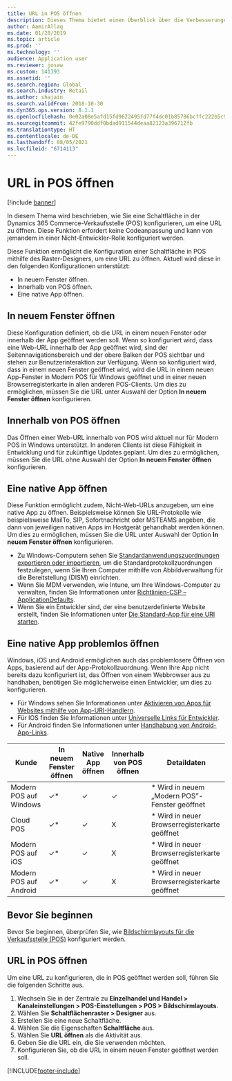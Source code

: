 ```yaml
---
title: URL in POS öffnen
description: Dieses Thema bietet einen Überblick über die Verbesserungen der Produkt- und Debitorensuchfunktion in Dynamics 365 Commerce.
author: AamirAllaq
ms.date: 01/28/2019
ms.topic: article
ms.prod: ''
ms.technology: ''
audience: Application user
ms.reviewer: josaw
ms.custom: 141393
ms.assetid: ''
ms.search.region: Global
ms.search.industry: Retail
ms.author: shajain
ms.search.validFrom: 2018-10-30
ms.dyn365.ops.version: 8.1.1
ms.openlocfilehash: 0e02a08e5afd15fd9622495fd77f4dc01b85786bcffc222b5c979c82a59a6aab
ms.sourcegitcommit: 42fe9790ddf0bdad911544deaa82123a396712fb
ms.translationtype: HT
ms.contentlocale: de-DE
ms.lasthandoff: 08/05/2021
ms.locfileid: "6714113"
---
```

# <a name="open-url-in-pos"></a>URL in POS öffnen

[!include [banner](includes/banner.md)]

In diesem Thema wird beschrieben, wie Sie eine Schaltfläche in der Dynamics 365 Commerce-Verkaufsstelle (POS) konfigurieren, um eine URL zu öffnen. Diese Funktion erfordert keine Codeanpassung und kann von jemandem in einer Nicht-Entwickler-Rolle konfiguriert werden. 

Diese Funktion ermöglicht die Konfiguration einer Schaltfläche in POS mithilfe des Raster-Designers, um eine URL zu öffnen. Aktuell wird diese in den folgenden Konfigurationen unterstützt:

- In neuem Fenster öffnen.
- Innerhalb von POS öffnen.
- Eine native App öffnen.

## <a name="open-in-new-window"></a>In neuem Fenster öffnen

Diese Konfiguration definiert, ob die URL in einem neuen Fenster oder innerhalb der App geöffnet werden soll. Wenn so konfiguriert wird, dass eine Web-URL innerhalb der App geöffnet wird, sind der Seitennavigationsbereich und der obere Balken der POS sichtbar und stehen zur Benutzerinteraktion zur Verfügung. Wenn so konfiguriert wird, dass in einem neuen Fenster geöffnet wird, wird die URL in einem neuen App-Fenster in Modern POS für Windows geöffnet und in einer neuen Browserregisterkarte in allen anderen POS-Clients. Um dies zu ermöglichen, müssen Sie die URL unter Auswahl der Option **In neuem Fenster öffnen** konfigurieren.

## <a name="open-within-pos"></a>Innerhalb von POS öffnen

Das Öffnen einer Web-URL innerhalb von POS wird aktuell nur für Modern POS in Windows unterstützt. In anderen Clients ist diese Fähigkeit in Entwicklung und für zukünftige Updates geplant. Um dies zu ermöglichen, müssen Sie die URL ohne Auswahl der Option **In neuem Fenster öffnen** konfigurieren.

## <a name="open-a-native-app"></a>Eine native App öffnen

Diese Funktion ermöglicht zudem, Nicht-Web-URLs anzugeben, um eine native App zu öffnen. Beispielsweise können Sie URL-Protokolle wie beispielsweise MailTo, SIP, Sofortnachricht oder MSTEAMS angeben, die dann von jeweiligen nativen Apps im Hostgerät gehandhabt werden können. Um dies zu ermöglichen, müssen Sie die URL unter Auswahl der Option **In neuem Fenster öffnen** konfigurieren.

- Zu Windows-Computern sehen Sie [Standardanwendungszuordnungen exportieren oder importieren](/windows-hardware/manufacture/desktop/export-or-import-default-application-associations), um die Standardprotokollzuordnungen festzulegen, wenn Sie Ihren Computer mithilfe von Abbildverwaltung für die Bereitstellung (DISM) einrichten.
- Wenn Sie MDM verwenden, wie Intune, um Ihre Windows-Computer zu verwalten, finden Sie Informationen unter [Richtlinien-CSP – ApplicationDefaults](/windows/client-management/mdm/policy-csp-applicationdefaults).
- Wenn Sie ein Entwickler sind, der eine benutzerdefinierte Website erstellt, finden Sie Informationen unter [Die Standard-App für eine URI starten](/windows/uwp/launch-resume/launch-default-app).

## <a name="open-a-native-app-seamlessly"></a>Eine native App problemlos öffnen

Windows, iOS und Android ermöglichen auch das problemlosere Öffnen von Apps, basierend auf der App-Protokollzuordnung. Wenn Ihre App nicht bereits dazu konfiguriert ist, das Öffnen von einem Webbrowser aus zu handhaben, benötigen Sie möglicherweise einen Entwickler, um dies zu konfigurieren.

- Für Windows sehen Sie Informationen unter [Aktivieren von Apps für Websites mithilfe von App-URI-Handlern](/windows/uwp/launch-resume/web-to-app-linking).
- Für IOS finden Sie Informationen unter [Universelle Links für Entwickler](https://developer.apple.com/ios/universal-links/).
- Für Android finden Sie Informationen unter [Handhabung von Android-App-Links](https://developer.android.com/training/app-links/).

| Kunde                | In neuem Fenster öffnen | Native App öffnen | Innerhalb von POS öffnen | Detaildaten                           |
|-----------------------|--------------------|-----------------|-----------------|-----------------------------------|
| Modern POS auf Windows | ✓\*                | ✓               | ✓              | \* Wird in neuem „Modern POS”-Fenster geöffnet |
| Cloud POS             | ✓\*                | ✓               | X              | \* Wird in neuer Browserregisterkarte geöffnet        |
| Modern POS auf iOS     | ✓\*                | ✓               | X              | \* Wird in neuer Browserregisterkarte geöffnet        |
| Modern POS auf Android | ✓\*                | ✓               | X              | \* Wird in neuer Browserregisterkarte geöffnet        |

## <a name="before-you-begin"></a>Bevor Sie beginnen

Bevor Sie beginnen, überprüfen Sie, wie [Bildschirmlayouts für die Verkaufsstelle (POS)](pos-screen-layouts.md) konfiguriert werden.

## <a name="open-url-in-pos"></a>URL in POS öffnen

Um eine URL zu konfigurieren, die in POS geöffnet werden soll, führen Sie die folgenden Schritte aus.

1. Wechseln Sie in der Zentrale zu **Einzelhandel und Handel \> Kanaleinstellungen \> POS-Einstellungen \> POS \> Bildschirmlayouts**.
2. Wählen Sie **Schaltflächenraster \> Designer** aus.
3. Erstellen Sie eine neue Schaltfläche.
4. Wählen Sie die Eigenschaften **Schaltfläche** aus.
5. Wählen Sie **URL öffnen** als die Aktivität aus.
6. Geben Sie die URL ein, die Sie verwenden möchten.
7. Konfigurieren Sie, ob die URL in einem neuen Fenster geöffnet werden soll.


[!INCLUDE[footer-include](../includes/footer-banner.md)]
